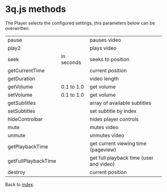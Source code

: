 # 3q.js methods

The Player selects the configured settings, this parameters below can be overwritten.

<table width="100%">
<tr>
    <td>pause</td>
    <td></td>
    <td>pauses video</td>
</tr>
<tr>
    <td>play2</td>
    <td></td>
    <td>plays video</td>
</tr>
<tr>
    <td>seek</td>
    <td>in seconds</td>
    <td>seeks to position</td>
</tr>
<tr>
    <td>getCurrentTime</td>
    <td></td>
    <td>current position</td>
</tr>
<tr>
    <td>getDuration</td>
    <td></td>
    <td>video length</td>
</tr>
<tr>
    <td>getVolume</td>
    <td>0.1 to 1.0</td>
    <td>get volume</td>
</tr>
<tr>
    <td>setVolume</td>
    <td>0.1 to 1.0</td>
    <td>get volume</td>
</tr>
<tr>
    <td>getSubtitles</td>
    <td></td>
    <td>array of available subtitles</td>
</tr>
<tr>
    <td>setSubtitles</td>
    <td></td>
    <td>set subtitle by index</td>
</tr>
<tr>
    <td>hideControlbar</td>
    <td></td>
    <td>hides player controls</td>
</tr>
<tr>
    <td>mute</td>
    <td></td>
    <td>mutes video</td>
</tr>
<tr>
    <td>unmute</td>
    <td></td>
    <td>unmutes video</td>
</tr>
<tr>
    <td>getPlaybackTime</td>
    <td></td>
    <td>get current viewing time (pageview)</td>
</tr>
<tr>
    <td>getFullPlaybackTime</td>
    <td></td>
    <td>get full playback time (user and video)</td>
</tr>
<tr>
    <td>destroy</td>
    <td></td>
    <td>current position</td>
</tr>
</table>

Back to [index](../README.md).